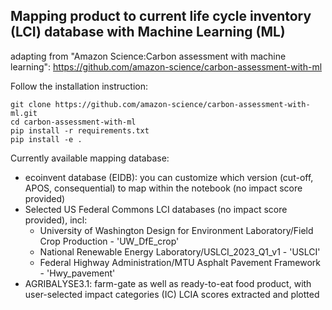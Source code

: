 ## Mapping product to current life cycle inventory (LCI) database with Machine Learning (ML)
 
adapting from "Amazon Science:Carbon assessment with machine learning": https://github.com/amazon-science/carbon-assessment-with-ml
 
Follow the installation instruction:
 
```
git clone https://github.com/amazon-science/carbon-assessment-with-ml.git
cd carbon-assessment-with-ml
pip install -r requirements.txt
pip install -e .
```
 
Currently available mapping database:
- ecoinvent database (EIDB): you can customize which version (cut-off, APOS, consequential) to map within the notebook (no impact score provided)
- Selected US Federal Commons LCI databases (no impact score provided), incl:
  - University of Washington Design for Environment Laboratory/Field Crop Production - 'UW_DfE_crop'
  - National Renewable Energy Laboratory/USLCI_2023_Q1_v1 - 'USLCI'
  - Federal Highway Administration/MTU Asphalt Pavement Framework - 'Hwy_pavement'
- AGRIBALYSE3.1: farm-gate as well as ready-to-eat food product, with user-selected impact categories (IC) LCIA scores extracted and plotted
